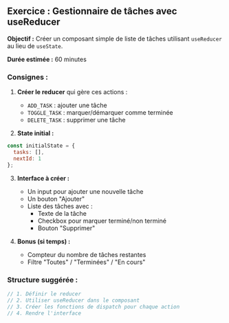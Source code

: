 ## Exercice : Gestionnaire de tâches avec useReducer

**Objectif :** Créer un composant simple de liste de tâches utilisant `useReducer` au lieu de `useState`.

**Durée estimée :** 60 minutes

### Consignes :

1. **Créer le reducer** qui gère ces actions :
   - `ADD_TASK` : ajouter une tâche
   - `TOGGLE_TASK` : marquer/démarquer comme terminée
   - `DELETE_TASK` : supprimer une tâche

2. **State initial :**
```javascript
const initialState = {
  tasks: [],
  nextId: 1
};
```

3. **Interface à créer :**
   - Un input pour ajouter une nouvelle tâche
   - Un bouton "Ajouter"
   - Liste des tâches avec :
     - Texte de la tâche
     - Checkbox pour marquer terminé/non terminé
     - Bouton "Supprimer"

4. **Bonus (si temps) :**
   - Compteur du nombre de tâches restantes
   - Filtre "Toutes" / "Terminées" / "En cours"

### Structure suggérée :
```javascript
// 1. Définir le reducer
// 2. Utiliser useReducer dans le composant
// 3. Créer les fonctions de dispatch pour chaque action
// 4. Rendre l'interface
```